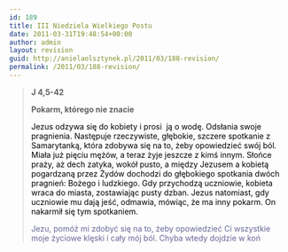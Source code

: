 ```yaml
---
id: 189
title: III Niedziela Wielkiego Postu
date: 2011-03-31T19:48:54+00:00
author: admin
layout: revision
guid: http://anielaolsztynek.pl/2011/03/188-revision/
permalink: /2011/03/188-revision/
---
```

> **J 4,5-42**
> 
> **Pokarm, którego nie znacie**
> 
> <span style="color: #000000;">Jezus odzywa się do kobiety i prosi  ją o wodę. Odsłania swoje pragnienia. Następuje rzeczywiste, głębokie, szczere spotkanie z Samarytanką, która zdobywa się na to, żeby opowiedzieć swój ból. Miała już pięciu mężów, a teraz żyje jeszcze z kimś innym. Słońce praży, aż dech zatyka, wokół pusto, a między Jezusem a kobietą pogardzaną przez Żydów dochodzi do głębokiego spotkania dwóch pragnień: Bożego i ludzkiego. Gdy przychodzą uczniowie, kobieta wraca do miasta, zostawiając pusty dzban. Jezus natomiast, gdy uczniowie mu dają jeść, odmawia, mówiąc, że ma inny pokarm. On nakarmił się tym spotkaniem.</span>
> 
> <span style="color: #666699;">Jezu, pomóż mi zdobyć się na to, żeby opowiedzieć Ci wszystkie moje życiowe klęski i cały mój ból. Chyba wtedy dojdzie w koń</span>